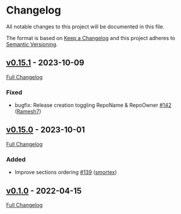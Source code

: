 <!-- markdownlint-disable MD024 -->
# Changelog

All notable changes to this project will be documented in this file.

The format is based on [Keep a Changelog](http://keepachangelog.com/en/1.0.0/) and this project adheres to [Semantic Versioning](http://semver.org).

## [v0.15.1](https://github.com/chelnak/gh-changelog/tree/v0.15.1) - 2023-10-09

[Full Changelog](https://github.com/chelnak/gh-changelog/compare/v0.15.0...v0.15.1)

### Fixed

- bugfix: Release creation toggling RepoName & RepoOwner [#142](https://github.com/chelnak/gh-changelog/pull/142) ([Ramesh7](https://github.com/Ramesh7))

## [v0.15.0](https://github.com/chelnak/gh-changelog/tree/v0.15.0) - 2023-10-01

[Full Changelog](https://github.com/chelnak/gh-changelog/compare/v0.14.0...v0.15.0)

### Added

- Improve sections ordering [#139](https://github.com/chelnak/gh-changelog/pull/139) ([smortex](https://github.com/smortex))

## [v0.1.0](https://github.com/chelnak/gh-changelog/tree/v0.1.0) - 2022-04-15

[Full Changelog](https://github.com/chelnak/gh-changelog/compare/42d4c93b23eaf307c5f9712f4c62014fe38332bd...v0.1.0)

